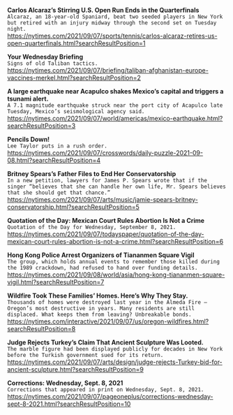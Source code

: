 **Carlos Alcaraz’s Stirring U.S. Open Run Ends in the Quarterfinals**\
`Alcaraz, an 18-year-old Spaniard, beat two seeded players in New York but retired with an injury midway through the second set on Tuesday night.`\
https://nytimes.com/2021/09/07/sports/tennis/carlos-alcaraz-retires-us-open-quarterfinals.html?searchResultPosition=1

**Your Wednesday Briefing**\
`Signs of old Taliban tactics.`\
https://nytimes.com/2021/09/07/briefing/taliban-afghanistan-europe-vaccines-merkel.html?searchResultPosition=2

**A large earthquake near Acapulco shakes Mexico’s capital and triggers a tsunami alert.**\
`A 7.1 magnitude earthquake struck near the port city of Acapulco late Tuesday, Mexico’s seismological agency said.`\
https://nytimes.com/2021/09/07/world/americas/mexico-earthquake.html?searchResultPosition=3

**Pencils Down!**\
`Lee Taylor puts in a rush order.`\
https://nytimes.com/2021/09/07/crosswords/daily-puzzle-2021-09-08.html?searchResultPosition=4

**Britney Spears’s Father Files to End Her Conservatorship**\
`In a new petition, lawyers for James P. Spears wrote that if the singer “believes that she can handle her own life, Mr. Spears believes that she should get that chance.”`\
https://nytimes.com/2021/09/07/arts/music/jamie-spears-britney-conservatorship.html?searchResultPosition=5

**Quotation of the Day: Mexican Court Rules Abortion Is Not a Crime**\
`Quotation of the Day for Wednesday, September 8, 2021.`\
https://nytimes.com/2021/09/07/todayspaper/quotation-of-the-day-mexican-court-rules-abortion-is-not-a-crime.html?searchResultPosition=6

**Hong Kong Police Arrest Organizers of Tiananmen Square Vigil**\
`The group, which holds annual events to remember those killed during the 1989 crackdown, had refused to hand over funding details.`\
https://nytimes.com/2021/09/08/world/asia/hong-kong-tiananmen-square-vigil.html?searchResultPosition=7

**Wildfire Took These Families’ Homes. Here’s Why They Stay.**\
`Thousands of homes were destroyed last year in the Almeda Fire — Oregon’s most destructive in years. Many residents are still displaced. What keeps them from leaving? Unbreakable bonds.`\
https://nytimes.com/interactive/2021/09/07/us/oregon-wildfires.html?searchResultPosition=8

**Judge Rejects Turkey’s Claim That Ancient Sculpture Was Looted.**\
`The marble figure had been displayed publicly for decades in New York before the Turkish government sued for its return.`\
https://nytimes.com/2021/09/07/arts/design/judge-rejects-Turkey-bid-for-ancient-sculpture.html?searchResultPosition=9

**Corrections: Wednesday, Sept. 8, 2021**\
`Corrections that appeared in print on Wednesday, Sept. 8, 2021.`\
https://nytimes.com/2021/09/07/pageoneplus/corrections-wednesday-sept-8-2021.html?searchResultPosition=10

